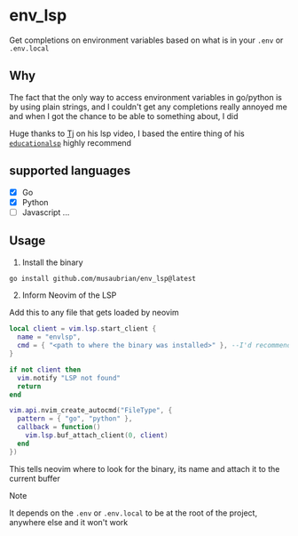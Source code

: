 # env_lsp

Get completions on environment variables based on what is in your `.env` or `.env.local`

## Why
The fact that the only way to access environment variables in go/python is by using plain strings,
and I couldn't get any completions really annoyed me and when I got the chance to be able to something about, I did

Huge thanks to [Tj](https://github.com/tjdevres) on his lsp video, I based the entire thing of his [`educationalsp`](https://github.com/tjdevries/educationalsp)
highly recommend

## supported languages
- [x] Go
- [x] Python
- [ ] Javascript
...

## Usage

1. Install the binary
```sh
go install github.com/musaubrian/env_lsp@latest
```

2. Inform Neovim of the LSP

Add this to any file that gets loaded by neovim

```lua
local client = vim.lsp.start_client {
  name = "envlsp",
  cmd = { "<path to where the binary was installed>" }, --I'd recommend the full path
}

if not client then
  vim.notify "LSP not found"
  return
end

vim.api.nvim_create_autocmd("FileType", {
  pattern = { "go", "python" },
  callback = function()
    vim.lsp.buf_attach_client(0, client)
  end
})
```
This tells neovim where to look for the binary, its name and attach it to the current buffer

> [!NOTE]
>
> It depends on the `.env` or `.env.local` to be at the root of the project, anywhere else and it won't work



